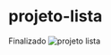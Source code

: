 # projeto-lista
Finalizado
![projeto lista](https://user-images.githubusercontent.com/91035340/207495191-21d7ec0a-45de-4ba7-91d9-9d89aca2aa13.png)


